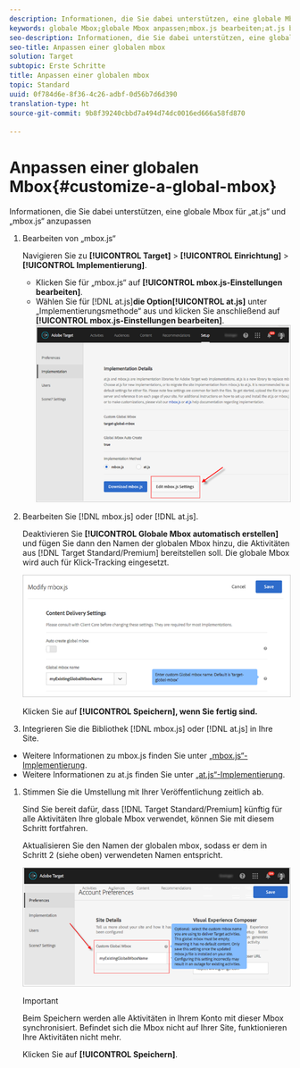 ```yaml
---
description: Informationen, die Sie dabei unterstützen, eine globale Mbox für „at.js“ und „mbox.js“ anzupassen
keywords: globale Mbox;globale Mbox anpassen;mbox.js bearbeiten;at.js bearbeiten;at.js;mbox.js implementieren;at.js implementieren
seo-description: Informationen, die Sie dabei unterstützen, eine globale Mbox für „at.js“ und „mbox.js“ anzupassen
seo-title: Anpassen einer globalen mbox
solution: Target
subtopic: Erste Schritte
title: Anpassen einer globalen mbox
topic: Standard
uuid: 0f784d6e-8f36-4c26-adbf-0d56b7d6d390
translation-type: ht
source-git-commit: 9b8f39240cbbd7a494d74dc0016ed666a58fd870

---
```



# Anpassen einer globalen Mbox{#customize-a-global-mbox}

Informationen, die Sie dabei unterstützen, eine globale Mbox für „at.js“ und „mbox.js“ anzupassen

1. Bearbeiten von „mbox.js“

   Navigieren Sie zu **[!UICONTROL Target]** &gt; **[!UICONTROL Einrichtung]** &gt; **[!UICONTROL Implementierung]**.

   * Klicken Sie für „mbox.js“ auf **[!UICONTROL mbox.js-Einstellungen bearbeiten]**.
   * Wählen Sie für [!DNL at.js]**die Option[!UICONTROL at.js]** unter „Implementierungsmethode“ aus und klicken Sie anschließend auf **[!UICONTROL mbox.js-Einstellungen bearbeiten]**.
   ![](assets/step-1-edit-mboxjs.png)

1. Bearbeiten Sie [!DNL mbox.js] oder [!DNL at.js].

   Deaktivieren Sie **[!UICONTROL Globale Mbox automatisch erstellen]** und fügen Sie dann den Namen der globalen Mbox hinzu, die Aktivitäten aus [!DNL Target Standard/Premium] bereitstellen soll. Die globale Mbox wird auch für Klick-Tracking eingesetzt.

   ![](assets/step-2-edit-mboxjs-or-atjs.png)

   Klicken Sie auf **[!UICONTROL Speichern], wenn Sie fertig sind.**
1. Integrieren Sie die Bibliothek [!DNL mbox.js] oder [!DNL at.js] in Ihre Site.

* Weitere Informationen zu mbox.js finden Sie unter [„mbox.js“-Implementierung](../../../../c-implementing-target/c-implementing-target-for-client-side-web/t-mbox-download/mbox-download.md#task_4EAE26BB84FD4E1D858F411AEDF4B420).
* Weitere Informationen zu at.js finden Sie unter [„at.js“-Implementierung](../../../../c-implementing-target/c-implementing-target-for-client-side-web/t-mbox-download/c-target-atjs-implementation/target-atjs-implementation.md#concept_8AC8D169E02944B1A547A0CAD97EAC17).

1. Stimmen Sie die Umstellung mit Ihrer Veröffentlichung zeitlich ab.

   Sind Sie bereit dafür, dass [!DNL Target Standard/Premium] künftig für alle Aktivitäten Ihre globale Mbox verwendet, können Sie mit diesem Schritt fortfahren.

   Aktualisieren Sie den Namen der globalen mbox, sodass er dem in Schritt 2 (siehe oben) verwendeten Namen entspricht.

   ![](assets/step-4-time-the-transition-with-your-release.png)

   >[!IMPORTANT]
   >
   >Beim Speichern werden alle Aktivitäten in Ihrem Konto mit dieser Mbox synchronisiert. Befindet sich die Mbox nicht auf Ihrer Site, funktionieren Ihre Aktivitäten nicht mehr.

   Klicken Sie auf **[!UICONTROL Speichern]**.
